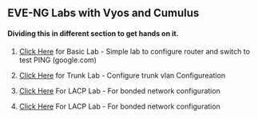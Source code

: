 ## EVE-NG Labs with Vyos and Cumulus ###

#### Dividing this in different section to get hands on it.


  1) [Click Here](https://github.com/NileshChandekar/eve_labs/blob/master/basic_lab_1/README.md) for Basic Lab - Simple lab to configure router and switch to test PING (google.com)

  2) [Click Here](https://github.com/NileshChandekar/eve_labs/tree/master/trunked_vlan_lab_1) for Trunk Lab - Configure trunk vlan Configureation

  3) [Click Here](https://github.com/NileshChandekar/eve_labs/blob/master/lacp_lab_vyos_cumulus/README.md) For LACP Lab - For bonded network configuration

  3) [Click Here](https://github.com/NileshChandekar/eve_labs/blob/master/lacp_lab_vyos_cumulus/README.md) For LACP Lab - For bonded network configuration

